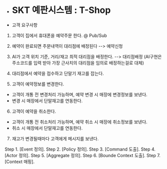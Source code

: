 - # SKT 예판시스템 : T-Shop #

- 고객 요구사항
1. 고객이 집에서 휴대폰을 예약주문 한다.
  @ Pub/Sub

2. 예약이 완료되면 주문내역이 대리점에 배정된다 --> 예약신청

3. AI가 고객 위치 기준, 거리/재고 최적 대리점을 배정한다. --> 대리점배정
  (AI구현은 주소코드를 입력 받아 가장 근사치의 대리점을 임의로 배정하는걸로 대체)

4. 대리점에서 예약을 접수하고 단말기 재고를 잡는다. 

5. 고객이 예약정보를 변경한다.
  - 고객이 개통 전 변경처리 가능하며, 예약 변경 시 매장에 변경정보를 보낸다.
  - 변경 시 매장에서 단말재고를 연동한다.

6. 고객이 예약을 취소한다.
  - 고객이 개통 전 취소처리 가능하며, 예약 취소 시 매장에 취소정보를 보낸다.
  - 취소 시 매장에서 단말재고를 연동한다.
  
7. 재고가 변경될때마다 고객에게 메시지를 보낸다.





Step 1. [Event 정의].
Step 2. [Policy 정의].
Step 3. [Command 도출].
Step 4. [Actor 정의].
Step 5. [Aggregate 정의].
Step 6. [Bounde Context 도출].
Step 7. [Context 매핑].
